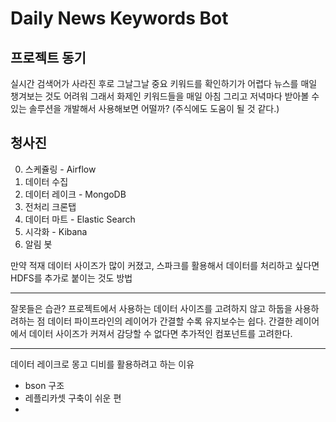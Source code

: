 # Daily News Keywords Bot
## 프로젝트 동기
실시간 검색어가 사라진 후로 그날그날 중요 키워드를 확인하기가 어렵다
뉴스를 매일 챙겨보는 것도 어려워
그래서 화제인 키워드들을 매일 아침 그리고 저녁마다 받아볼 수 있는 솔루션을 개발해서 사용해보면 어떨까? (주식에도 도움이 될 것 같다.)

## 청사진
0. 스케쥴링 - Airflow
1. 데이터 수집
2. 데이터 레이크 - MongoDB
3. 전처리 크론탭
4. 데이터 마트 - Elastic Search
5. 시각화 - Kibana
6. 알림 봇

만약 적재 데이터 사이즈가 많이 커졌고, 스파크를 활용해서 데이터를 처리하고 싶다면 HDFS를 추가로 붙이는 것도 방법

---

잘못들은 습관?
프로젝트에서 사용하는 데이터 사이즈를 고려하지 않고 하둡을 사용하려하는 점
데이터 파이프라인의 레이어가 간결할 수록 유지보수는 쉽다. 
간결한 레이어에서 데이터 사이즈가 커져서 감당할 수 없다면 추가적인 컴포넌트를 고려한다.

---

데이터 레이크로 몽고 디비를 활용하려고 하는 이유
- bson 구조 
- 레플리카셋 구축이 쉬운 편
- 
